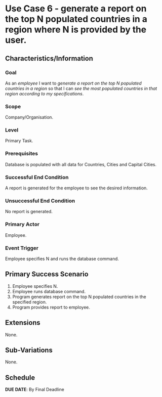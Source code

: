 # Use Case 6 - generate a report on the top N populated countries in a region where N is provided by the user.

## Characteristics/Information

### Goal

As an *employee* I want to *generate a report on the top N populated countries in a region* so that I can *see the most populated countries in that region according to my specifications*.

### Scope

Company/Organisation.

### Level

Primary Task.

### Prerequisites

Database is populated with all data for Countries, Cities and Capital Cities.

### Successful End Condition

A report is generated for the employee to see the desired information.

### Unsuccessful End Condition

No report is generated.

### Primary Actor

Employee.

### Event Trigger

Employee specifies N and runs the database command.

## Primary Success Scenario

1. Employee specifies N.
2. Employee runs database command.
3. Program generates report on the top N populated countries in the specified region.
4. Program provides report to employee.

## Extensions

None.

## Sub-Variations

None.

## Schedule 

**DUE DATE**: By Final Deadline